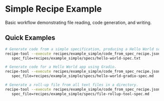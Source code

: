 # Simple Recipe Example

Basic workflow demonstrating file reading, code generation, and writing.

## Quick Examples

```bash
# Generate code from a simple specification, producing a Hello World script.
recipe-tool --execute recipes/example_simple/code_from_spec_recipe.json \
   spec_file=recipes/example_simple/specs/hello-world-spec.txt
```

```bash
# Generate code for a Hello World app using Gradio.
recipe-tool --execute recipes/example_simple/code_from_spec_recipe.json \
   spec_file=recipes/example_simple/specs/hello-world-gradio-spec.md
```

```bash
# Generate a roll-up file from all text files in a directory.
recipe-tool --execute recipes/example_simple/code_from_spec_recipe.json \
   spec_file=recipes/example_simple/specs/file-rollup-tool-spec.md
```

